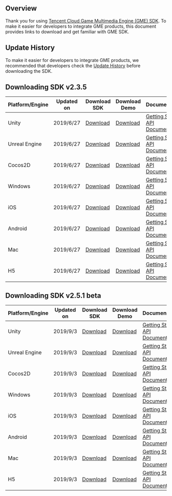 ## Overview

Thank you for using [Tencent Cloud Game Multimedia Engine (GME) SDK](https://intl.cloud.tencent.com/product/gme). To make it easier for developers to integrate GME products, this document provides links to download and get familiar with GME SDK.

## Update History
To make it easier for developers to integrate GME products, we recommended that developers check the [Update History](https://intl.cloud.tencent.com/document/product/607/11904) before downloading the SDK.

## Downloading SDK v2.3.5 

| Platform/Engine | Updated on | Download SDK | Download Demo | Documentation |
|-------------| ------------- | ------------- |------------- |------------- |
|	Unity			|2019/6/27 |[Download](http://dldir1.qq.com/hudongzhibo/QCloud_TGP/GME/GME2.3.5/GME_Unity_Audio_SDK_2.3.5.8022.zip)		|[Download](http://dldir1.qq.com/hudongzhibo/QCloud_TGP/GME/GME2.3.5/GME_Unity_Audio_Demo_2.3.5.8022.zip)		|[Getting Started](https://intl.cloud.tencent.com/document/product/607/18248) [API Documentation](https://intl.cloud.tencent.com/document/product/607/15228) |
|		Unreal Engine	|2019/6/27|[Download](http://dldir1.qq.com/hudongzhibo/QCloud_TGP/GME/GME2.3.5/GME_Unreal_Audio_SDK_2.3.5.8022.zip)			|[Download](http://dldir1.qq.com/hudongzhibo/QCloud_TGP/GME/GME2.3.5/GME_Unreal_Audio_Demo_2.3.5.8022.zip)		|[Getting Started](https://intl.cloud.tencent.com/document/product/607/18267) [API Documentation](https://intl.cloud.tencent.com/document/product/607/15231) |
|	Cocos2D	|2019/6/27|[Download](http://dldir1.qq.com/hudongzhibo/QCloud_TGP/GME/GME2.3.5/GME_Cocos_Audio_SDK_2.3.5.8022.zip)	|[Download](http://dldir1.qq.com/hudongzhibo/QCloud_TGP/GME/GME2.3.5/GME_Cocos_Audio_Demo_2.3.5.8022.zip)	|[Getting Started](https://intl.cloud.tencent.com/document/product/607/18292) [API Documentation](https://intl.cloud.tencent.com/document/product/607/15218) |
|	Windows	|2019/6/27|[Download](http://dldir1.qq.com/hudongzhibo/QCloud_TGP/GME/GME2.3.5/GME_Windows_audio_sdk_2.3.5.7870.zip)	|[Download](http://dldir1.qq.com/hudongzhibo/QCloud_TGP/GME/GME2.3.5/GME_Windows_audio_demo_2.3.5.7870.zip)	|[Getting Started](https://intl.cloud.tencent.com/document/product/607/18320) [API Documentation](https://intl.cloud.tencent.com/document/product/607/15232) |
|	iOS	| 2019/6/27|[Download](http://dldir1.qq.com/hudongzhibo/QCloud_TGP/GME/GME2.3.5/GME_ios_audio_sdk_2.3.5.7870.zip)	|[Download](http://dldir1.qq.com/hudongzhibo/QCloud_TGP/GME/GME2.3.5/GME_ios_audio_demo_2.3.5.7870.zip)	|[Getting Started](https://intl.cloud.tencent.com/document/product/607/18238) [API Documentation](https://intl.cloud.tencent.com/document/product/607/15221) |
|	Android	|2019/6/27|[Download](http://dldir1.qq.com/hudongzhibo/QCloud_TGP/GME/GME2.3.5/GME_android_audio_sdk_2.3.5.7870.zip)	|[Download](http://dldir1.qq.com/hudongzhibo/QCloud_TGP/GME/GME2.3.5/GME_android_audio_demo_2.3.5.7870.zip)	|[Getting Started](https://intl.cloud.tencent.com/document/product/607/18158) [API Documentation](https://intl.cloud.tencent.com/document/product/607/15210) |
|	Mac	| 2019/6/27|[Download](http://dldir1.qq.com/hudongzhibo/QCloud_TGP/GME/GME2.3.5/GME_mac_audio_sdk_2.3.5.7870.zip)	|[Download](http://dldir1.qq.com/hudongzhibo/QCloud_TGP/GME/GME2.3.5/GME_mac_audio_demo_2.3.5.7870.zip)	|[Getting Started](https://intl.cloud.tencent.com/document/product/607/18738) [API Documentation](https://intl.cloud.tencent.com/document/product/607/18739) |
|	H5	|2019/6/27|[Download](http://dldir1.qq.com/hudongzhibo/QCloud_TGP/GME/GME2.3.5/GME_H5_Audio_SDK_2.3.5.112.zip)	|[Download](http://dldir1.qq.com/hudongzhibo/QCloud_TGP/GME/GME2.3.5/GME_H5_Audio_Sample_2.3.5.112.zip)	|[Getting Started](https://intl.cloud.tencent.com/document/product/607/18738) [API Documentation](https://intl.cloud.tencent.com/document/product/607/18739) |

## Downloading SDK v2.5.1 beta

| Platform/Engine | Updated on | Download SDK                                                 | Download Demo                                                | Documentation                                                |
| --------------- | ---------- | ------------------------------------------------------------ | ------------------------------------------------------------ | ------------------------------------------------------------ |
| Unity           | 2019/9/3  | [Download](http://dldir1.qq.com/hudongzhibo/QCloud_TGP/GME/GME2.5.1/GME_Unity_Audio_SDK_2.5.1.9.zip) | [Download](http://dldir1.qq.com/hudongzhibo/QCloud_TGP/GME/GME2.5.1/GME_Unity_Audio_Demo_2.5.1.9.zip) | [Getting Started](https://intl.cloud.tencent.com/document/product/607/18248) [API Documentation](https://intl.cloud.tencent.com/document/product/607/15228) |
| Unreal Engine   | 2019/9/3  | [Download](http://dldir1.qq.com/hudongzhibo/QCloud_TGP/GME/GME2.5.1/GME_Unreal_Audio_SDK_2.5.1.9.zip) | [Download](http://dldir1.qq.com/hudongzhibo/QCloud_TGP/GME/GME2.5.1/GME_Unreal_Audio_Demo_2.5.1.9.zip) | [Getting Started](https://intl.cloud.tencent.com/document/product/607/18267) [API Documentation](https://intl.cloud.tencent.com/document/product/607/15231) |
| Cocos2D         | 2019/9/3  | [Download](http://dldir1.qq.com/hudongzhibo/QCloud_TGP/GME/GME2.5.1/GME_Cocos_Audio_SDK_2.5.1.9.zip) | [Download](http://dldir1.qq.com/hudongzhibo/QCloud_TGP/GME/GME2.5.1/GME_Cocos_Audio_Demo_2.5.1.9.zip) | [Getting Started](https://intl.cloud.tencent.com/document/product/607/18292) [API Documentation](https://intl.cloud.tencent.com/document/product/607/15218) |
| Windows         | 2019/9/3  | [Download](http://dldir1.qq.com/hudongzhibo/QCloud_TGP/GME/GME2.5.1/GME_Windows_audio_sdk_2.5.1.6.zip) | [Download](http://dldir1.qq.com/hudongzhibo/QCloud_TGP/GME/GME2.5.1/GME_Windows_audio_demo_2.5.1.6.zip) | [Getting Started](https://intl.cloud.tencent.com/document/product/607/18320) [API Documentation](https://intl.cloud.tencent.com/document/product/607/15232) |
| iOS             | 2019/9/3  | [Download](http://dldir1.qq.com/hudongzhibo/QCloud_TGP/GME/GME2.5.1/GME_ios_audio_sdk_2.5.1.7.zip) | [Download](http://dldir1.qq.com/hudongzhibo/QCloud_TGP/GME/GME2.5.1/GME_ios_audio_demo_2.5.1.7.zip) | [Getting Started](https://intl.cloud.tencent.com/document/product/607/18238) [API Documentation](https://intl.cloud.tencent.com/document/product/607/15221) |
| Android         | 2019/9/3 | [Download](http://dldir1.qq.com/hudongzhibo/QCloud_TGP/GME/GME2.5.1/GME_android_audio_sdk_2.5.1.5.zip) | [Download](http://dldir1.qq.com/hudongzhibo/QCloud_TGP/GME/GME2.5.1/GME_android_audio_demo_2.5.1.5.zip) | [Getting Started](https://intl.cloud.tencent.com/document/product/607/18158) [API Documentation](https://intl.cloud.tencent.com/document/product/607/15210) |
| Mac             | 2019/9/3  | [Download](http://dldir1.qq.com/hudongzhibo/QCloud_TGP/GME/GME2.5.1/GME_mac_audio_sdk_2.5.1.6.zip) | [Download](http://dldir1.qq.com/hudongzhibo/QCloud_TGP/GME/GME2.5.1/GME_mac_audio_demo_2.5.1.6.zip) | [Getting Started](https://intl.cloud.tencent.com/document/product/607/18738) [API Documentation](https://intl.cloud.tencent.com/document/product/607/18739) |
| H5              | 2019/9/3| [Download](http://dldir1.qq.com/hudongzhibo/QCloud_TGP/GME/GME2.3.5/GME_H5_Audio_SDK_2.3.5.112.zip) | [Download](http://dldir1.qq.com/hudongzhibo/QCloud_TGP/GME/GME2.3.5/GME_H5_Audio_Sample_2.3.5.112.zip) | [Getting Started](https://intl.cloud.tencent.com/document/product/607/18738) [API Documentation](https://intl.cloud.tencent.com/document/product/607/18739) |

